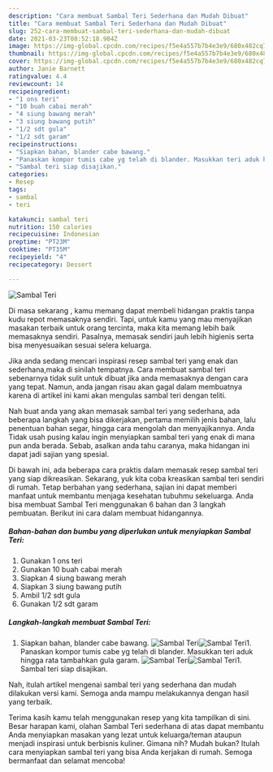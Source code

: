 ```yaml
---
description: "Cara membuat Sambal Teri Sederhana dan Mudah Dibuat"
title: "Cara membuat Sambal Teri Sederhana dan Mudah Dibuat"
slug: 252-cara-membuat-sambal-teri-sederhana-dan-mudah-dibuat
date: 2021-03-23T08:52:18.984Z
image: https://img-global.cpcdn.com/recipes/f5e4a557b7b4e3e9/680x482cq70/sambal-teri-foto-resep-utama.jpg
thumbnail: https://img-global.cpcdn.com/recipes/f5e4a557b7b4e3e9/680x482cq70/sambal-teri-foto-resep-utama.jpg
cover: https://img-global.cpcdn.com/recipes/f5e4a557b7b4e3e9/680x482cq70/sambal-teri-foto-resep-utama.jpg
author: Janie Barnett
ratingvalue: 4.4
reviewcount: 14
recipeingredient:
- "1 ons teri"
- "10 buah cabai merah"
- "4 siung bawang merah"
- "3 siung bawang putih"
- "1/2 sdt gula"
- "1/2 sdt garam"
recipeinstructions:
- "Siapkan bahan, blander cabe bawang."
- "Panaskan kompor tumis cabe yg telah di blander. Masukkan teri aduk hingga rata tambahkan gula garam."
- "Sambal teri siap disajikan."
categories:
- Resep
tags:
- sambal
- teri

katakunci: sambal teri 
nutrition: 150 calories
recipecuisine: Indonesian
preptime: "PT23M"
cooktime: "PT35M"
recipeyield: "4"
recipecategory: Dessert

---
```



![Sambal Teri](https://img-global.cpcdn.com/recipes/f5e4a557b7b4e3e9/680x482cq70/sambal-teri-foto-resep-utama.jpg)

Di masa  sekarang , kamu memang dapat membeli hidangan praktis tanpa kudu repot memasaknya sendiri. Tapi, untuk kamu yang mau menyajikan masakan terbaik untuk orang tercinta, maka kita memang lebih baik memasaknya sendiri. Pasalnya, memasak sendiri jauh lebih higienis serta bisa menyesuaikan sesuai selera keluarga.

Jika anda sedang mencari inspirasi resep sambal teri yang enak dan sederhana,maka di sinilah tempatnya. Cara membuat sambal teri  sebenarnya tidak sulit untuk dibuat jika anda memasaknya dengan cara yang tepat. Namun, anda jangan risau akan gagal dalam membuatnya 
karena di artikel ini kami akan mengulas sambal teri dengan teliti.  



Nah buat anda yang akan memasak sambal teri yang sederhana, ada beberapa langkah yang bisa dikerjakan, pertama memilih jenis bahan, lalu penentuan bahan segar, hingga cara mengolah dan menyajikannya. Anda Tidak usah pusing kalau ingin menyiapkan sambal teri yang enak di mana pun anda berada. Sebab, asalkan anda  tahu caranya, maka hidangan ini dapat jadi sajian yang spesial.

Di bawah ini, ada beberapa cara praktis  dalam memasak resep sambal teri yang siap dikreasikan. Sekarang, yuk kita coba kreasikan sambal teri sendiri di rumah. Tetap berbahan yang sederhana, sajian ini dapat memberi manfaat untuk membantu menjaga kesehatan tubuhmu sekeluarga. Anda bisa membuat Sambal Teri menggunakan 6 bahan dan 3 langkah pembuatan. Berikut ini cara dalam membuat hidangannya.

<!--inarticleads1-->

##### Bahan-bahan dan bumbu yang diperlukan untuk menyiapkan Sambal Teri:

1. Gunakan 1 ons teri
1. Gunakan 10 buah cabai merah
1. Siapkan 4 siung bawang merah
1. Siapkan 3 siung bawang putih
1. Ambil 1/2 sdt gula
1. Gunakan 1/2 sdt garam




<!--inarticleads2-->

##### Langkah-langkah membuat Sambal Teri:

1. Siapkan bahan, blander cabe bawang.
<img src="https://img-global.cpcdn.com/steps/dd24d05d3ccf21ea/160x128cq70/sambal-teri-langkah-memasak-1-foto.jpg" alt="Sambal Teri"><img src="https://img-global.cpcdn.com/steps/8e9493d20b99bdcf/160x128cq70/sambal-teri-langkah-memasak-1-foto.jpg" alt="Sambal Teri">1. Panaskan kompor tumis cabe yg telah di blander. Masukkan teri aduk hingga rata tambahkan gula garam.
<img src="https://img-global.cpcdn.com/steps/387345bcd077fa07/160x128cq70/sambal-teri-langkah-memasak-2-foto.jpg" alt="Sambal Teri"><img src="https://img-global.cpcdn.com/steps/1785ca853156af07/160x128cq70/sambal-teri-langkah-memasak-2-foto.jpg" alt="Sambal Teri">1. Sambal teri siap disajikan.




Nah, itulah artikel mengenai  sambal teri  yang sederhana dan mudah dilakukan versi kami. Semoga anda mampu melakukannya dengan hasil yang terbaik. 

Terima kasih kamu telah menggunakan resep yang kita tampilkan di sini. Besar harapan kami, olahan  Sambal Teri sederhana di atas dapat membantu Anda menyiapkan masakan yang lezat untuk keluarga/teman ataupun menjadi inspirasi untuk berbisnis kuliner. Gimana nih? Mudah bukan? Itulah cara menyiapkan sambal teri yang bisa Anda kerjakan di rumah. Semoga bermanfaat dan selamat mencoba!

